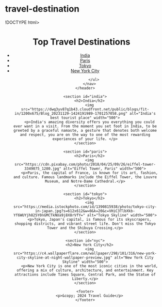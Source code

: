 # travel-destination
!DOCTYPE html>
<html lang="en">
<head>
    <meta charset="UTF-8">
    <meta name="viewport" content="width=device-width, initial-scale=1.0">
    <meta http-equiv="X-UA-Compatible" content="ie=edge">
    <title>Travel Destinations</title>
    
</head>
<body>
    <header>
        <h1>Top Travel Destinations</h1>
        <nav>
            <ul>
                <li><a href="#nyc">India</a></li>
                <li><a href="#paris">Paris</a></li>
                <li><a href="#tokyo">Tokyo</a></li>
                <li><a href="#nyc">New York City</a></li>
                
            </ul>
        </nav>
    </header>

    <section id="india">
        <h2>India</h2>
        <img src="https://dwq3yv87q1b43.cloudfront.net/public/blogs/fit-in/1200x675/Blog_20231129-1424191989-1701257058.png" alt="India's best tourist place" width="500">
        <p>India's amazing diversity offers you everything you could ever want in a visit. From the moment you set foot in India, to be  greeted by a graceful namaste, a gesture that denotes both welcome and respect, you are on the way to one of the most rewarding experiences of your life. </p>
    </section>

    <section id="paris">
        <h2>Paris</h2>
        <img src="https://cdn.pixabay.com/photo/2018/04/25/09/26/eiffel-tower-3349075_1280.jpg" alt="Eiffel Tower, Paris" width="500">
        <p>Paris, the capital of France, is known for its art, fashion, and culture. Famous landmarks include the Eiffel Tower, the Louvre Museum, and Notre-Dame Cathedral.</p>
    </section>

    <section id="tokyo">
        <h2>Tokyo</h2>
        <img src="https://media.istockphoto.com/id/1390815938/photo/tokyo-city-in-japan.jpg?s=612x612&w=0&k=20&c=VHiC3TlbXkb-Yf6WUYjh825Y0nGMCTkNUa9j8X8rVfY=" alt="Tokyo Skyline" width="500">
        <p>Tokyo, Japan's capital, is famous for its skyscrapers, shopping districts, and vibrant street life. Don't miss the Tokyo Tower and the Shibuya Crossing.</p>
    </section>

    <section id="nyc">
        <h2>New York City</h2>
        <img src="https://c4.wallpaperflare.com/wallpaper/298/101/316/new-york-city-skyline-at-night-wallpaper-preview.jpg" alt="New York City Skyline" width="500">
        <p>New York City is one of the most iconic cities in the world, offering a mix of culture, architecture, and entertainment. Key attractions include Times Square, Central Park, and the Statue of Liberty.</p>
    </section>

    <footer>
        <p>&copy; 2024 Travel Guide</p>
    </footer>
</body>
</html>
